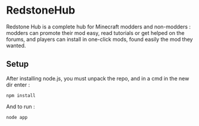 RedstoneHub
===========

Redstone Hub is a complete hub for Minecraft modders and non-modders : modders can promote their mod easy, read tutorials or get helped on the forums, and players can install in one-click mods, found easily the mod they wanted. 

## Setup 

After installing node.js, you must unpack the repo, and in a cmd in the new dir enter :

    npm install
    
And to run :

    
    node app
    
    

